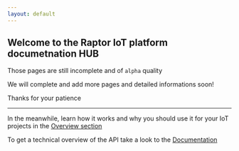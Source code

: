```yaml
---
layout: default
---
```


## Welcome to the Raptor IoT platform documetnation HUB


Those pages are still incomplete and of `alpha` quality  

We will complete and add more pages and detailed informations soon!

Thanks for your patience

---

In the meanwhile, learn how it works and why you should use it for your IoT projects in the [Overview section](/overview)

To get a technical overview of the API take a look to the [Documentation](/api-docs)
